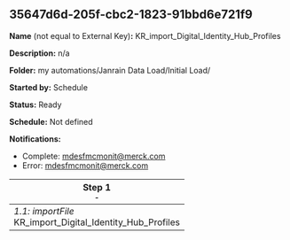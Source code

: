 ## 35647d6d-205f-cbc2-1823-91bbd6e721f9

**Name** (not equal to External Key)**:** KR_import_Digital_Identity_Hub_Profiles

**Description:** n/a

**Folder:** my automations/Janrain Data Load/Initial Load/

**Started by:** Schedule

**Status:** Ready

**Schedule:** Not defined

**Notifications:**

* Complete: mdesfmcmonit@merck.com
* Error: mdesfmcmonit@merck.com

| Step 1<br>_<small>-</small>_ |
| --- |
| _1.1: importFile_<br>KR_import_Digital_Identity_Hub_Profiles |
